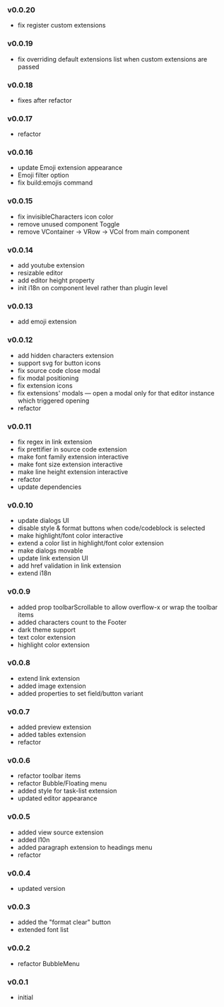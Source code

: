 ### v0.0.20
- fix register custom extensions

### v0.0.19
- fix overriding default extensions list when custom extensions are passed

### v0.0.18
- fixes after refactor

### v0.0.17
- refactor

### v0.0.16
- update Emoji extension appearance
- Emoji filter option
- fix build:emojis command

### v0.0.15
- fix invisibleCharacters icon color
- remove unused component Toggle
- remove VContainer -> VRow -> VCol from main component

### v0.0.14
- add youtube extension
- resizable editor
- add editor height property
- init i18n on component level rather than plugin level

### v0.0.13
- add emoji extension

### v0.0.12
- add hidden characters extension
- support svg for button icons
- fix source code close modal
- fix modal positioning
- fix extension icons
- fix extensions' modals — open a modal only for that editor instance which triggered opening
- refactor

### v0.0.11
- fix regex in link extension
- fix prettifier in source code extension
- make font family extension interactive
- make font size extension interactive
- make line height extension interactive
- refactor
- update dependencies

### v0.0.10
- update dialogs UI
- disable style & format buttons when code/codeblock is selected
- make highlight/font color interactive
- extend a color list in highlight/font color extension
- make dialogs movable
- update link extension UI
- add href validation in link extension
- extend i18n

### v0.0.9
- added prop toolbarScrollable to allow overflow-x or wrap the toolbar items
- added characters count to the Footer
- dark theme support
- text color extension
- highlight color extension

### v0.0.8
- extend link extension
- added image extension
- added properties to set field/button variant

### v0.0.7
- added preview extension
- added tables extension
- refactor

### v0.0.6
- refactor toolbar items
- refactor Bubble/Floating menu
- added style for task-list extension
- updated editor appearance

### v0.0.5
- added view source extension
- added l10n
- added paragraph extension to headings menu
- refactor

### v0.0.4
- updated version

### v0.0.3
- added the "format clear" button
- extended font list

### v0.0.2
- refactor BubbleMenu

### v0.0.1
- initial
